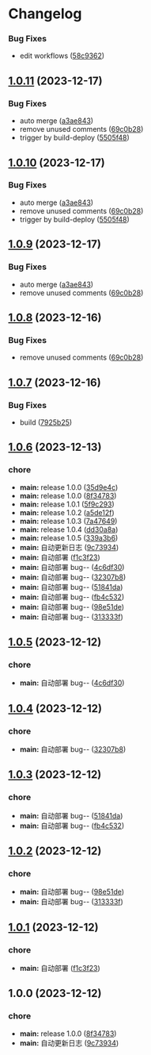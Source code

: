 # Changelog

### Bug Fixes

- edit workflows ([58c9362](https://github.com/nbtca/blogs/commit/58c9362a6f08c2c557bcc2036b9712817bcb02f5))

## [1.0.11](https://github.com/nbtca/blogs/compare/v1.0.10...v1.0.11) (2023-12-17)


### Bug Fixes

* auto merge ([a3ae843](https://github.com/nbtca/blogs/commit/a3ae8430bb7043600e054d0bda39ae0b6f9165a9))
* remove unused comments ([69c0b28](https://github.com/nbtca/blogs/commit/69c0b285da10be4fc748d7e320022d14b6ad66ca))
* trigger by build-deploy ([5505f48](https://github.com/nbtca/blogs/commit/5505f48dc90282b0bf87df8f15ab618ca27d357f))

## [1.0.10](https://github.com/nbtca/blogs/compare/v1.0.9...v1.0.10) (2023-12-17)


### Bug Fixes

* auto merge ([a3ae843](https://github.com/nbtca/blogs/commit/a3ae8430bb7043600e054d0bda39ae0b6f9165a9))
* remove unused comments ([69c0b28](https://github.com/nbtca/blogs/commit/69c0b285da10be4fc748d7e320022d14b6ad66ca))
* trigger by build-deploy ([5505f48](https://github.com/nbtca/blogs/commit/5505f48dc90282b0bf87df8f15ab618ca27d357f))

## [1.0.9](https://github.com/nbtca/blogs/compare/v1.0.8...v1.0.9) (2023-12-17)


### Bug Fixes

* auto merge ([a3ae843](https://github.com/nbtca/blogs/commit/a3ae8430bb7043600e054d0bda39ae0b6f9165a9))
* remove unused comments ([69c0b28](https://github.com/nbtca/blogs/commit/69c0b285da10be4fc748d7e320022d14b6ad66ca))

## [1.0.8](https://github.com/nbtca/blogs/compare/v1.0.7...v1.0.8) (2023-12-16)


### Bug Fixes

* remove unused comments ([69c0b28](https://github.com/nbtca/blogs/commit/69c0b285da10be4fc748d7e320022d14b6ad66ca))

## [1.0.7](https://github.com/nbtca/blogs/compare/v1.0.6...v1.0.7) (2023-12-16)

### Bug Fixes

- build ([7925b25](https://github.com/nbtca/blogs/commit/7925b25d5661d15f1581cdc3eefb28824c9fd4e6))

## [1.0.6](https://github.com/nbtca/blogs/compare/v1.0.5...v1.0.6) (2023-12-13)

### chore

- **main:** release 1.0.0 ([35d9e4c](https://github.com/nbtca/blogs/commit/35d9e4ced4142487cf7e6b520c632a2c67db266c))
- **main:** release 1.0.0 ([8f34783](https://github.com/nbtca/blogs/commit/8f3478364584f03a4268d1fd61955a5b5b747026))
- **main:** release 1.0.1 ([5f9c293](https://github.com/nbtca/blogs/commit/5f9c29359020a47e55299a12bd492e2683e4d103))
- **main:** release 1.0.2 ([a5de12f](https://github.com/nbtca/blogs/commit/a5de12fe8d701415634d8af41657a393c902ef58))
- **main:** release 1.0.3 ([7a47649](https://github.com/nbtca/blogs/commit/7a47649560f073209f1d9d411488444b85e1906d))
- **main:** release 1.0.4 ([dd30a8a](https://github.com/nbtca/blogs/commit/dd30a8a370db4a5b4b281e01343b1e7ff6604255))
- **main:** release 1.0.5 ([339a3b6](https://github.com/nbtca/blogs/commit/339a3b6ce1834e19bd7f173f72b001f668168e4a))
- **main:** 自动更新日志 ([9c73934](https://github.com/nbtca/blogs/commit/9c739345d107c5923fbeeb4edb0e1016961bd343))
- **main:** 自动部署 ([f1c3f23](https://github.com/nbtca/blogs/commit/f1c3f23730007eba1517b9d90adb2cbb1237858c))
- **main:** 自动部署 bug-- ([4c6df30](https://github.com/nbtca/blogs/commit/4c6df30be7d702d541dd4e3ef73e2249264e8155))
- **main:** 自动部署 bug-- ([32307b8](https://github.com/nbtca/blogs/commit/32307b83aa7fc0f7ea97239469242b5b23f78c71))
- **main:** 自动部署 bug-- ([51841da](https://github.com/nbtca/blogs/commit/51841da1721c7d7240a4aabf50542d453b2ed848))
- **main:** 自动部署 bug-- ([fb4c532](https://github.com/nbtca/blogs/commit/fb4c5320c58be4dfe4e387b4de5272ca80ad775f))
- **main:** 自动部署 bug-- ([98e51de](https://github.com/nbtca/blogs/commit/98e51deb2754d9ea055537465d83e06c230adc01))
- **main:** 自动部署 bug-- ([313333f](https://github.com/nbtca/blogs/commit/313333f25e4f5e0ce1279abaa0a26006efb07375))

## [1.0.5](https://github.com/nbtca/blogs/compare/v1.0.4...v1.0.5) (2023-12-12)

### chore

- **main:** 自动部署 bug-- ([4c6df30](https://github.com/nbtca/blogs/commit/4c6df30be7d702d541dd4e3ef73e2249264e8155))

## [1.0.4](https://github.com/nbtca/blogs/compare/v1.0.3...v1.0.4) (2023-12-12)

### chore

- **main:** 自动部署 bug-- ([32307b8](https://github.com/nbtca/blogs/commit/32307b83aa7fc0f7ea97239469242b5b23f78c71))

## [1.0.3](https://github.com/nbtca/blogs/compare/v1.0.2...v1.0.3) (2023-12-12)

### chore

- **main:** 自动部署 bug-- ([51841da](https://github.com/nbtca/blogs/commit/51841da1721c7d7240a4aabf50542d453b2ed848))
- **main:** 自动部署 bug-- ([fb4c532](https://github.com/nbtca/blogs/commit/fb4c5320c58be4dfe4e387b4de5272ca80ad775f))

## [1.0.2](https://github.com/nbtca/blogs/compare/v1.0.1...v1.0.2) (2023-12-12)

### chore

- **main:** 自动部署 bug-- ([98e51de](https://github.com/nbtca/blogs/commit/98e51deb2754d9ea055537465d83e06c230adc01))
- **main:** 自动部署 bug-- ([313333f](https://github.com/nbtca/blogs/commit/313333f25e4f5e0ce1279abaa0a26006efb07375))

## [1.0.1](https://github.com/nbtca/blogs/compare/v1.0.0...v1.0.1) (2023-12-12)

### chore

- **main:** 自动部署 ([f1c3f23](https://github.com/nbtca/blogs/commit/f1c3f23730007eba1517b9d90adb2cbb1237858c))

## 1.0.0 (2023-12-12)

### chore

- **main:** release 1.0.0 ([8f34783](https://github.com/nbtca/blogs/commit/8f3478364584f03a4268d1fd61955a5b5b747026))
- **main:** 自动更新日志 ([9c73934](https://github.com/nbtca/blogs/commit/9c739345d107c5923fbeeb4edb0e1016961bd343))
